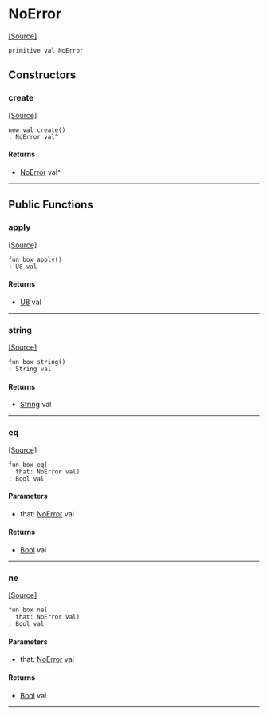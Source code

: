 # NoError
<span class="source-link">[[Source]](src/mqtt-primitives/errorCodes.md#L-0-10)</span>
```pony
primitive val NoError
```

## Constructors

### create
<span class="source-link">[[Source]](src/mqtt-primitives/errorCodes.md#L-0-10)</span>


```pony
new val create()
: NoError val^
```

#### Returns

* [NoError](mqtt-primitives-NoError.md) val^

---

## Public Functions

### apply
<span class="source-link">[[Source]](src/mqtt-primitives/errorCodes.md#L-0-10)</span>


```pony
fun box apply()
: U8 val
```

#### Returns

* [U8](builtin-U8.md) val

---

### string
<span class="source-link">[[Source]](src/mqtt-primitives/errorCodes.md#L-0-10)</span>


```pony
fun box string()
: String val
```

#### Returns

* [String](builtin-String.md) val

---

### eq
<span class="source-link">[[Source]](src/mqtt-primitives/errorCodes.md#L-0-10)</span>


```pony
fun box eq(
  that: NoError val)
: Bool val
```
#### Parameters

*   that: [NoError](mqtt-primitives-NoError.md) val

#### Returns

* [Bool](builtin-Bool.md) val

---

### ne
<span class="source-link">[[Source]](src/mqtt-primitives/errorCodes.md#L-0-10)</span>


```pony
fun box ne(
  that: NoError val)
: Bool val
```
#### Parameters

*   that: [NoError](mqtt-primitives-NoError.md) val

#### Returns

* [Bool](builtin-Bool.md) val

---

